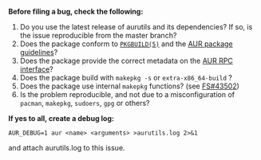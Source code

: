 __Before filing a bug, check the following:__

1) Do you use the latest release of aurutils and its dependencies? If so,
is the issue reproducible from the master branch?
2) Does the package conform to 
[`PKGBUILD(5)`](https://www.archlinux.org/pacman/PKGBUILD.5.html) and the 
[AUR package guidelines](https://wiki.archlinux.org/index.php/Arch_User_Repository#Submitting_packages)?
3) Does the package provide the correct metadata on the 
[AUR RPC interface](https://aur.archlinux.org/rpc.php)?
4) Does the package build with `makepkg -s` or `extra-x86_64-build` ?
5) Does the package use internal `makepkg` functions? (see [FS#43502](https://bugs.archlinux.org/task/43502))
6) Is the problem reproducible, and not due to a misconfiguration of
`pacman`, `makepkg`, `sudoers`, `gpg` or others?

__If yes to all, create a debug log:__

```
AUR_DEBUG=1 aur <name> <arguments> >aurutils.log 2>&1
```

and attach aurutils.log to this issue.
